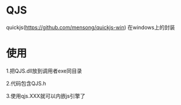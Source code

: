 # QJS
quickjs(https://github.com/mensong/quickjs-win) 在windows上的封装

# 使用
1.把QJS.dll放到调用者exe同目录

2.代码包含QJS.h

3.使用qjs.XXX就可以内嵌js引擎了
